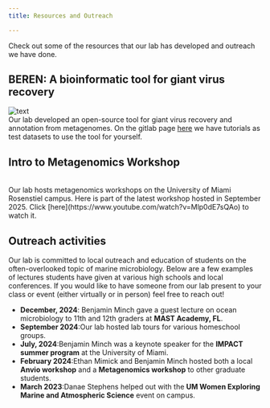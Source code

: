 ```yaml
---
title: Resources and Outreach

---
```


<!--more-->

Check out some of the resources that our lab has developed and outreach we have done.
<br>

<b>BEREN: A bioinformatic tool for giant virus recovery</b>
----
![text](beren_page.png)
<br>
Our lab developed an open-source tool for giant virus recovery and annotation from metagenomes. On the gitlab page [here](https://gitlab.com/benminch1/BEREN) we have tutorials as test datasets to use the tool for yourself.
<br>

<b>Intro to Metagenomics Workshop</b>
----
<br>
Our lab hosts metagenomics workshops on the University of Miami Rosenstiel campus. Here is part of the latest workshop hosted in September 2025. Click [here](https://www.youtube.com/watch?v=Mlp0dE7sQAo) to watch it.
<br>


<b>Outreach activities</b>
----
Our lab is committed to local outreach and education of students on the often-overlooked topic of marine microbiology. Below are a few examples of lectures students have given at various high schools and local conferences. If you would like to have someone from our lab present to your class or event (either virtually or in person) feel free to reach out!
<br>

- **December, 2024**: Benjamin Minch gave a guest lecture on ocean microbiology to 11th and 12th graders at **MAST Academy, FL**.
- **September 2024**:Our lab hosted lab tours for various homeschool groups.
- **July, 2024**:Benjamin Minch was a keynote speaker for the **IMPACT summer program** at the University of Miami.
- **February 2024**:Ethan Mimick and Benjamin Minch hosted both a local **Anvio workshop** and a **Metagenomics workshop** to other graduate students.
- **March 2023**:Danae Stephens helped out with the **UM Women Exploring Marine and Atmospheric Science** event on campus.

